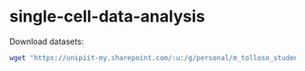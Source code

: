 # single-cell-data-analysis

 Download datasets:
 ```bash 
wget "https://unipiit-my.sharepoint.com/:u:/g/personal/m_tolloso_studenti_unipi_it/ER6rdMUGpk1OraZx2BZ7k2gB6_QzbyVgI_f4Yw5tLdmKWA?e=ySoA9w&download=1" -O dataset.tar.gz && tar -xvf dataset.tar.gz
 ```

